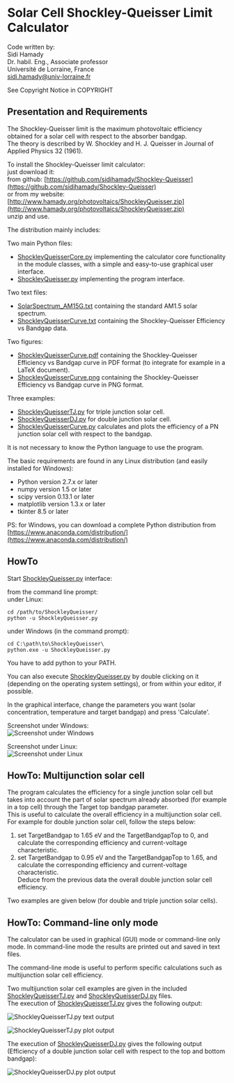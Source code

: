 # Solar Cell Shockley-Queisser Limit Calculator

Code written by:  
Sidi Hamady  
Dr. habil. Eng., Associate professor  
Université de Lorraine, France  
sidi.hamady@univ-lorraine.fr

See Copyright Notice in COPYRIGHT

## Presentation and Requirements

The Shockley-Queisser limit is the maximum photovoltaic efficiency obtained for a solar cell with respect to the absorber bandgap.  
The theory is described by W. Shockley and H. J. Queisser in Journal of Applied Physics 32 (1961).

To install the Shockley-Queisser limit calculator:  
just download it:  
from github: [https://github.com/sidihamady/Shockley-Queisser](https://github.com/sidihamady/Shockley-Queisser)  
or from my website: [http://www.hamady.org/photovoltaics/ShockleyQueisser.zip](http://www.hamady.org/photovoltaics/ShockleyQueisser.zip)  
unzip and use.

The distribution mainly includes:  

Two main Python files:  
* [ShockleyQueisserCore.py](ShockleyQueisserCore.py) implementing the calculator core functionality in the module classes, with a simple and easy-to-use graphical user interface.  
* [ShockleyQueisser.py](ShockleyQueisser.py) implementing the program interface.  


Two text files:  
* [SolarSpectrum_AM15G.txt](SolarSpectrum_AM15G.txt) containing the standard AM1.5 solar spectrum.  
* [ShockleyQueisserCurve.txt](ShockleyQueisserCurve.txt) containing the Shockley-Queisser Efficiency vs Bandgap data.  


Two figures:  
* [ShockleyQueisserCurve.pdf](ShockleyQueisserCurve.pdf) containing the Shockley-Queisser Efficiency vs Bandgap curve in PDF format (to integrate for example in a LaTeX document).  
* [ShockleyQueisserCurve.png](ShockleyQueisserCurve.png) containing the Shockley-Queisser Efficiency vs Bandgap curve in PNG format.  


Three examples:  
* [ShockleyQueisserTJ.py](ShockleyQueisserTJ.py) for triple junction solar cell.  
* [ShockleyQueisserDJ.py](ShockleyQueisserDJ.py) for double junction solar cell.  
* [ShockleyQueisserCurve.py](ShockleyQueisserCurve.py) calculates and plots the efficiency of a PN junction solar cell with respect to the bandgap.  


It is not necessary to know the Python language to use the program.

The basic requirements are found in any Linux distribution (and easily installed for Windows):
* Python version 2.7.x or later
* numpy version 1.5 or later
* scipy version 0.13.1 or later
* matplotlib version 1.3.x or later
* tkinter 8.5 or later

PS: for Windows, you can download a complete Python distribution from [https://www.anaconda.com/distribution/](https://www.anaconda.com/distribution/)

## HowTo

Start [ShockleyQueisser.py](ShockleyQueisser.py) interface:  

from the command line prompt:  
under Linux:
```
cd /path/to/ShockleyQueisser/  
python -u ShockleyQueisser.py  
```
under Windows (in the command prompt):
```
cd C:\path\to\ShockleyQueisser\  
python.exe -u ShockleyQueisser.py  
```
You have to add python to your PATH.  

You can also execute [ShockleyQueisser.py](ShockleyQueisser.py) by double clicking on it (depending on the operating system settings), or from within your editor, if possible.

In the graphical interface, change the parameters you want (solar concentration, temperature and target bandgap) and press 'Calculate'.

Screenshot under Windows:  
![Screenshot under Windows](screenshot1.png)

Screenshot under Linux:  
![Screenshot under Linux](screenshot2.png)

## HowTo: Multijunction solar cell

The program calculates the efficiency for a single junction solar cell but takes into account the part of solar spectrum already absorbed (for example in a top cell) through the Target top bandgap parameter.  
This is useful to calculate the overall efficiency in a multijunction solar cell.  
For example for double junction solar cell, follow the steps below:  
1. set TargetBandgap to 1.65 eV and the TargetBandgapTop to 0, and calculate the corresponding efficiency and current-voltage characteristic.  
2. set TargetBandgap to 0.95 eV and the TargetBandgapTop to 1.65, and calculate the corresponding efficiency and current-voltage characteristic.  
Deduce from the previous data the overall double junction solar cell efficiency.  

Two examples are given below (for double and triple junction solar cells).

## HowTo: Command-line only mode

The calculator can be used in graphical (GUI) mode or command-line only mode. In command-line mode the results are printed out and saved in text files.

The command-line mode is useful to perform specific calculations such as multijunction solar cell efficiency.

Two multijunction solar cell examples are given in the included [ShockleyQueisserTJ.py](ShockleyQueisserTJ.py) and [ShockleyQueisserDJ.py](ShockleyQueisserDJ.py) files.  
The execution of [ShockleyQueisserTJ.py](ShockleyQueisserTJ.py) gives the following output:

![ShockleyQueisserTJ.py text output](screenshot3.png)

![ShockleyQueisserTJ.py plot output](screenshot4.png)

The execution of [ShockleyQueisserDJ.py](ShockleyQueisserDJ.py) gives the following output (Efficiency of a double junction solar cell with respect to the top and bottom bandgap):

![ShockleyQueisserDJ.py plot output](screenshot5.png)
